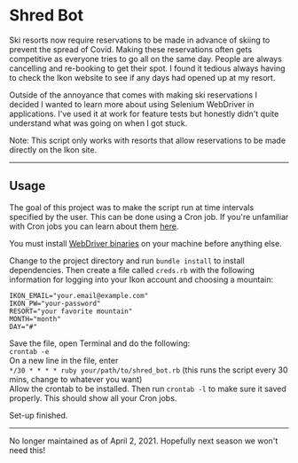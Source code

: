 # Shred Bot


Ski resorts now require reservations to be made in advance of skiing to prevent the spread of Covid. Making these reservations often gets competitive as everyone tries to go all on the same day. People are always cancelling and re-booking to get their spot. I found it tedious always having to check the Ikon website to see if any days had opened up at my resort.

Outside of the annoyance that comes with making ski reservations I decided I wanted to learn more about using Selenium WebDriver in applications.  I've used it at work for feature tests but honestly didn't quite understand what was going on when I got stuck.

Note: This script only works with resorts that allow reservations to be made directly on the Ikon site.

---

## Usage

The goal of this project was to make the script run at time intervals specified by the user. This can be done using a Cron job.  If you're unfamiliar with Cron jobs you can learn about them [here](https://ostechnix.com/a-beginners-guide-to-cron-jobs/).    

You must install [WebDriver binaries](https://www.selenium.dev/documentation/en/selenium_installation/installing_webdriver_binaries/) on your machine before anything else.   

Change to the project directory and run `bundle install` to install dependencies. Then create a file called `creds.rb` with the following information for logging into your Ikon account and choosing a mountain:  
```
IKON_EMAIL="your.email@example.com"
IKON_PW="your-password"
RESORT="your favorite mountain"
MONTH="month"
DAY="#"
```
Save the file, open Terminal and do the following:  
`crontab -e`    
On a new line in the file, enter      
`*/30 * * * * ruby your/path/to/shred_bot.rb` (this runs the script every 30 mins, change to whatever you want)       
Allow the crontab to be installed. Then run `crontab -l` to make sure it saved properly. This should show all your Cron jobs.  
 
Set-up finished. 

---   
  
No longer maintained as of April 2, 2021. Hopefully next season we won't need this!

